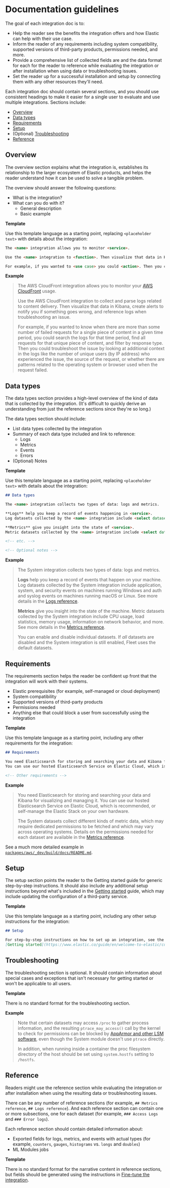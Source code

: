 # Documentation guidelines

The goal of each integration doc is to:

* Help the reader see the benefits the integration offers and how Elastic can help with their use case.
* Inform the reader of any requirements including system compatibility, supported versions of third-party products, permissions needed, and more.
* Provide a comprehensive list of collected fields are and the data format for each for the reader to reference while evaluating the integration or after installation when using data or troubleshooting issues.
* Set the reader up for a successful installation and setup by connecting them with any other resources they'll need.

<!-- The audience ... -->

Each integration doc should contain several sections, and you should use consistent headings
to make it easier for a single user to evaluate and use multiple integrations.
Sections include:

* [Overview](#overview)
* [Data types](#data-types)
* [Requirements](#requirements)
* [Setup](#setup)
* (Optional) [Troubleshooting](#troubleshooting)
* [Reference](#reference)

## Overview

The overview section explains what the integration is, establishes its relationship to the larger ecosystem of Elastic products,
and helps the reader understand how it can be used to solve a tangible problem.

The overview should answer the following questions:

* What is the integration?
* What can you do with it?
  * General description
  * Basic example

**Template**

Use this template language as a starting point, replacing `<placeholder text>` with details about the integration:

```md
The <name> integration allows you to monitor <service>.

Use the <name> integration to <function>. Then visualize that data in Kibana, create alerts to notify you if something goes wrong, and reference logs when troubleshooting an issue.

For example, if you wanted to <use case> you could <action>. Then you can <visualize|alert|troubleshoot|> by <action>.
```

**Example**

>The AWS CloudFront integration allows you to monitor your [AWS CloudFront](https://aws.amazon.com/cloudfront/) usage.
>
>Use the AWS CloudFront integration to collect and parse logs related to content delivery.
Then visualize that data in Kibana, create alerts to notify you if something goes wrong,
and reference logs when troubleshooting an issue.
>
>For example, if you wanted to know when there are more than some number of failed requests for a single piece of content in a given time period, you could search the logs for that time period, find all requests for that unique piece of content, and filter by response type. Then you could troubleshoot the issue by looking at additional context in the logs like the
number of unique users (by IP address) who experienced the issue, the source of the request, or whether there are patterns related to the operating system or browser used when the request failed.

## Data types

The data types section provides a high-level overview of the kind of data that is collected by the integration.
(It's difficult to quickly derive an understanding from just the reference sections since they're so long.)

The data types section should include:

* List data types collected by the integration
* Summary of each data type included and link to reference:
  * Logs
  * Metrics
  * Events
  * Errors
* (Optional) Notes

**Template**

Use this template language as a starting point, replacing `<placeholder text>` with details about the integration:

```md
## Data types

The <name> integration collects two types of data: logs and metrics.

**Logs** help you keep a record of events happening in <service>.
Log datasets collected by the <name> integration include <select datasets>, and more. See more details in the [Logs](#logs-reference).

**Metrics** give you insight into the state of <service>.
Metric datasets collected by the <name> integration include <select datasets> and more. See more details in the [Metrics](#metrics-reference).

<!-- etc. -->

<!-- Optional notes -->
```

**Example**

>The System integration collects two types of data: logs and metrics.
>
>**Logs** help you keep a record of events that happen on your machine.
>Log datasets collected by the System integration include application, system, and security events on
>machines running Windows and auth and syslog events on machines running macOS or Linux.
>See more details in the [Logs reference](#logs-reference).
>
>**Metrics** give you insight into the state of the machine.
>Metric datasets collected by the System integration include CPU usage, load statistics, memory usage,
>information on network behavior, and more.
>See more details in the [Metrics reference](#metrics-reference).
>
>You can enable and disable individual datasets. If _all_ datasets are disabled and the System integration
is still enabled, Fleet uses the default datasets.

## Requirements

The requirements section helps the reader be confident up front that the integration will work with their systems.

* Elastic prerequisites (for example, self-managed or cloud deployment)
* System compatibility
* Supported versions of third-party products
* Permissions needed
* Anything else that could block a user from successfully using the integration

**Template**

Use this template language as a starting point, including any other requirements for the integration:

```md
## Requirements

You need Elasticsearch for storing and searching your data and Kibana for visualizing and managing it.
You can use our hosted Elasticsearch Service on Elastic Cloud, which is recommended, or self-manage the Elastic Stack on your own hardware.

<!-- Other requirements -->
```

**Example**

>You need Elasticsearch for storing and searching your data and Kibana for visualizing and managing it.
>You can use our hosted Elasticsearch Service on Elastic Cloud, which is recommended, or self-manage the Elastic Stack on your own hardware.
>
>The System datasets collect different kinds of metric data, which may require dedicated permissions
>to be fetched and which may vary across operating systems.
>Details on the permissions needed for each dataset are available in the [Metrics reference](#metrics-reference).

See a much more detailed example in [`packages/aws/_dev/build/docs/README.md`](../packages/aws/_dev/build/docs/README.md#requirements).

## Setup

The setup section points the reader to the Getting started guide for generic step-by-step instructions.
It should also include any additional setup instructions beyond what's included in the
[Getting started](https://www.elastic.co/guide/en/welcome-to-elastic/current/getting-started-observability.html) guide,
which may include updating the configuration of a third-party service.

**Template**

Use this template language as a starting point, including any other setup instructions for the integration:

```md
## Setup

For step-by-step instructions on how to set up an integration, see the
[Getting started](https://www.elastic.co/guide/en/welcome-to-elastic/current/getting-started-observability.html) guide.
```

<!-- **Example** -->

## Troubleshooting

The troubleshooting section is optional.
It should contain information about special cases and exceptions that isn't necessary for getting started or won't be applicable to all users.

**Template**

There is no standard format for the troubleshooting section.

**Example**

>Note that certain datasets may access `/proc` to gather process information,
>and the resulting `ptrace_may_access()` call by the kernel to check for
>permissions can be blocked by
>[AppArmor and other LSM software](https://gitlab.com/apparmor/apparmor/wikis/TechnicalDoc_Proc_and_ptrace), even though the System module doesn't use `ptrace` directly.
>
>In addition, when running inside a container the proc filesystem directory of the host
>should be set using `system.hostfs` setting to `/hostfs`.

## Reference

Readers might use the reference section while evaluating the integration or after installation when using the resulting data or troubleshooting issues.

There can be any number of reference sections (for example, `## Metrics reference`, `## Logs reference`).
And each reference section can contain one or more subsections, one for each dataset (for example, `### Access Logs` and `### Error logs`).

Each reference section should contain detailed information about:

* Exported fields for logs, metrics, and events with actual types (for example, `counters`, `gauges`, `histograms` vs. `longs` and `doubles`)
* ML Modules jobs

**Template**

There is no standard format for the narrative content in reference sections,
but fields should be generated using the instructions in [Fine-tune the integration](./fine_tune_integration.md).

<!-- **Example** -->
